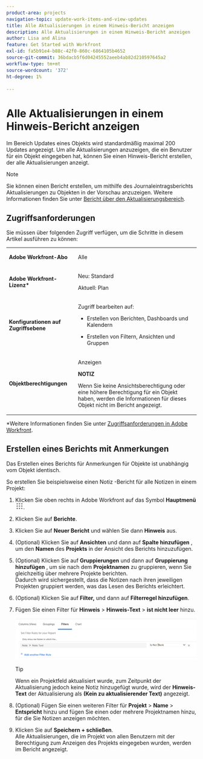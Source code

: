 ```yaml
---
product-area: projects
navigation-topic: update-work-items-and-view-updates
title: Alle Aktualisierungen in einem Hinweis-Bericht anzeigen
description: Alle Aktualisierungen in einem Hinweis-Bericht anzeigen
author: Lisa and Alina
feature: Get Started with Workfront
exl-id: fa5b91e4-b88c-42f0-860c-6864105b4652
source-git-commit: 36bdacb5f6d04245552aeeb4ab82d210597645a2
workflow-type: tm+mt
source-wordcount: '372'
ht-degree: 1%

---
```


# Alle Aktualisierungen in einem Hinweis-Bericht anzeigen

<!--
<p data-mc-conditions="QuicksilverOrClassic.Draft mode">(NOTE: Alina: ***This is a report and it is in the Getting Started/ Updates section because I think it makes more sense to be in this area, where people want to view updates. - added this to this section from Reporting on 7/3/2018 ) </p>
-->

Im Bereich Updates eines Objekts wird standardmäßig maximal 200 Updates angezeigt. Um alle Aktualisierungen anzuzeigen, die ein Benutzer für ein Objekt eingegeben hat, können Sie einen Hinweis-Bericht erstellen, der alle Aktualisierungen anzeigt.

>[!NOTE]
>
>Sie können einen Bericht erstellen, um mithilfe des Journaleintragsberichts Aktualisierungen zu Objekten in der Vorschau anzuzeigen. Weitere Informationen finden Sie unter [Bericht über den Aktualisierungsbereich](../../reports-and-dashboards/reports/creating-and-managing-reports/create-journal-entry-report.md).

## Zugriffsanforderungen

Sie müssen über folgenden Zugriff verfügen, um die Schritte in diesem Artikel ausführen zu können:

<table style="table-layout:auto"> 
 <col> 
 </col> 
 <col> 
 </col> 
 <tbody> 
  <tr> 
   <td role="rowheader"><strong>Adobe Workfront-Abo</strong></td> 
   <td> <p>Alle</p> </td> 
  </tr> 
  <tr> 
   <td role="rowheader"><strong>Adobe Workfront-Lizenz*</strong></td> 
   <td> <p>Neu: Standard </p>
   <p>Aktuell: Plan</p> </td> 
  </tr> 
  <tr> 
   <td role="rowheader"><strong>Konfigurationen auf Zugriffsebene</strong></td> 
   <td> <p>Zugriff bearbeiten auf:</p> 
    <ul> 
     <li> <p>Erstellen von Berichten, Dashboards und Kalendern</p> </li> 
     <li> <p>Erstellen von Filtern, Ansichten und Gruppen</p> </li> 
    </ul> </td> 
  </tr> 
  <tr> 
   <td role="rowheader"><strong>Objektberechtigungen</strong></td> 
   <td> <p>Anzeigen</p> <p><b>NOTIZ</b></p>
   <p>Wenn Sie keine Ansichtsberechtigung oder eine höhere Berechtigung für ein Objekt haben, werden die Informationen für dieses Objekt nicht im Bericht angezeigt.</p>  </td> 
  </tr> 
 </tbody> 
</table>

*Weitere Informationen finden Sie unter [Zugriffsanforderungen in Adobe Workfront](/help/quicksilver/administration-and-setup/add-users/access-levels-and-object-permissions/access-level-requirements-in-documentation.md).

## Erstellen eines Berichts mit Anmerkungen

Das Erstellen eines Berichts für Anmerkungen für Objekte ist unabhängig vom Objekt identisch.

So erstellen Sie beispielsweise einen Notiz -Bericht für alle Notizen in einem Projekt:

1. Klicken Sie oben rechts in Adobe Workfront auf das Symbol **Hauptmenü** ![](assets/main-menu-icon.png).

1. Klicken Sie auf **Berichte**.
1. Klicken Sie auf **Neuer Bericht** und wählen Sie dann **Hinweis** aus.

1. (Optional) Klicken Sie auf **Ansichten** und dann auf **Spalte hinzufügen** , um den **Namen** des **Projekts** in der Ansicht des Berichts hinzuzufügen. 

1. (Optional) Klicken Sie auf **Gruppierungen** und dann auf **Gruppierung hinzufügen** , um sie nach dem **Projektnamen** zu gruppieren, wenn Sie gleichzeitig über mehrere Projekte berichten.\
   Dadurch wird sichergestellt, dass die Notizen nach ihren jeweiligen Projekten gruppiert werden, was das Lesen des Berichts erleichtert. 

1. (Optional) Klicken Sie auf **Filter,** und dann auf **Filterregel hinzufügen**.
1. Fügen Sie einen Filter für **Hinweis** > **Hinweis-Text** > **ist nicht leer** hinzu.

   ![](assets/note-note-text-not-blank-filter.png)

   >[!TIP]
   >
   >   Wenn ein Projektfeld aktualisiert wurde, zum Zeitpunkt der Aktualisierung jedoch keine Notiz hinzugefügt wurde, wird der **Hinweis-Text** der Aktualisierung als **(Kein zu aktualisierender Text)** angezeigt.


1. (Optional) Fügen Sie einen weiteren Filter für **Projekt** > **Name** > **Entspricht** hinzu und fügen Sie einen oder mehrere Projektnamen hinzu, für die Sie Notizen anzeigen möchten.
1. Klicken Sie auf **Speichern + schließen**.\
   Alle Aktualisierungen, die im Projekt von allen Benutzern mit der Berechtigung zum Anzeigen des Projekts eingegeben wurden, werden im Bericht angezeigt.
